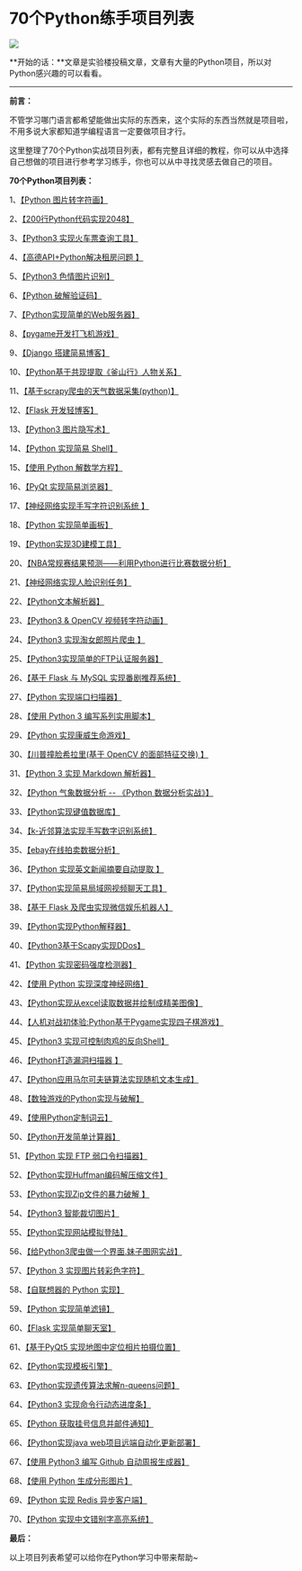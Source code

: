 # 70个Python练手项目列表

![](https://pic4.zhimg.com/v2-1529898fb851a9c65dcfe935fcfa0a95_b.jpg)

**开始的话：**文章是实验楼投稿文章，文章有大量的Python项目，所以对Python感兴趣的可以看看。

---------------------------------------------

**前言：**

不管学习哪门语言都希望能做出实际的东西来，这个实际的东西当然就是项目啦，不用多说大家都知道学编程语言一定要做项目才行。

这里整理了70个Python实战项目列表，都有完整且详细的教程，你可以从中选择自己想做的项目进行参考学习练手，你也可以从中寻找灵感去做自己的项目。

**70个Python项目列表：**

1、[【Python 图片转字符画】](https:https://www.shiyanlou.com/courses/370)

2、[【200行Python代码实现2048】](https:https://www.shiyanlou.com/courses/368)

3、[【Python3 实现火车票查询工具】](https:https://www.shiyanlou.com/courses/623)

4、[【高德API+Python解决租房问题 】](https:https://www.shiyanlou.com/courses/599)

5、[【Python3 色情图片识别】](https:https://www.shiyanlou.com/courses/589)

6、[【Python 破解验证码】](https:https://www.shiyanlou.com/courses/364)

7、[【Python实现简单的Web服务器】](https:https://www.shiyanlou.com/courses/552)

8、[【pygame开发打飞机游戏】](https:https://www.shiyanlou.com/courses/49)

9、[【Django 搭建简易博客】](https:https://www.shiyanlou.com/courses/487)

10、[【Python基于共现提取《釜山行》人物关系】](https:https://www.shiyanlou.com/courses/677)

11、[【基于scrapy爬虫的天气数据采集(python)】](https:https://www.shiyanlou.com/courses/142)

12、[【Flask 开发轻博客】](https:https://www.shiyanlou.com/courses/31)

13、[【Python3 图片隐写术】](https:https://www.shiyanlou.com/courses/651)

14、[【Python 实现简易 Shell】](https:https://www.shiyanlou.com/courses/647)

15、[【使用 Python 解数学方程】](https:https://www.shiyanlou.com/courses/729)

16、[【PyQt 实现简易浏览器】](https:https://www.shiyanlou.com/courses/705)

17、[【神经网络实现手写字符识别系统 】](https:https://www.shiyanlou.com/courses/593)

18、[【Python 实现简单画板】](https:https://www.shiyanlou.com/courses/674)

19、[【Python实现3D建模工具】](https:https://www.shiyanlou.com/courses/561)

20、[【NBA常规赛结果预测——利用Python进行比赛数据分析】](https:https://www.shiyanlou.com/courses/782)

21、[【神经网络实现人脸识别任务】](https:https://www.shiyanlou.com/courses/707)

22、[【Python文本解析器】](https:https://www.shiyanlou.com/courses/70)

23、[【Python3 &amp; OpenCV 视频转字符动画】](https:https://www.shiyanlou.com/courses/637)

24、[【Python3 实现淘女郎照片爬虫 】](https:https://www.shiyanlou.com/courses/595)

25、[【Python3实现简单的FTP认证服务器】](https:https://www.shiyanlou.com/courses/725)

26、[【基于 Flask 与 MySQL 实现番剧推荐系统】](https:https://www.shiyanlou.com/courses/633)

27、[【Python 实现端口扫描器】](https:https://www.shiyanlou.com/courses/495)

28、[【使用 Python 3 编写系列实用脚本】](https:https://www.shiyanlou.com/courses/580)

29、[【Python 实现康威生命游戏】](https:https://www.shiyanlou.com/courses/769)

30、[【川普撞脸希拉里(基于 OpenCV 的面部特征交换) 】](https:https://www.shiyanlou.com/courses/686)

31、[【Python 3 实现 Markdown 解析器】](https:https://www.shiyanlou.com/courses/708)

32、[【Python 气象数据分析 -- 《Python 数据分析实战》】](https:https://www.shiyanlou.com/courses/780)

33、[【Python实现键值数据库】](https:https://www.shiyanlou.com/courses/614)

34、[【k-近邻算法实现手写数字识别系统】](https:https://www.shiyanlou.com/courses/777)

35、[【ebay在线拍卖数据分析】](https:https://www.shiyanlou.com/courses/714)

36、[【Python 实现英文新闻摘要自动提取 】](https:https://www.shiyanlou.com/courses/741)

37、[【Python实现简易局域网视频聊天工具】](https:https://www.shiyanlou.com/courses/672)

38、[【基于 Flask 及爬虫实现微信娱乐机器人】](https:https://www.shiyanlou.com/courses/581)

39、[【Python实现Python解释器】](https:https://www.shiyanlou.com/courses/554)

40、[【Python3基于Scapy实现DDos】](https:https://www.shiyanlou.com/courses/683)

41、[【Python 实现密码强度检测器】](https:https://www.shiyanlou.com/courses/712)

42、[【使用 Python 实现深度神经网络】](https:https://www.shiyanlou.com/courses/814)

43、[【Python实现从excel读取数据并绘制成精美图像】](https:https://www.shiyanlou.com/courses/791)

44、[【人机对战初体验:Python基于Pygame实现四子棋游戏】](https:https://www.shiyanlou.com/courses/746)

45、[【Python3 实现可控制肉鸡的反向Shell】](https:https://www.shiyanlou.com/courses/594)

46、[【Python打造漏洞扫描器 】](https:https://www.shiyanlou.com/courses/761)

47、[【Python应用马尔可夫链算法实现随机文本生成】](https:https://www.shiyanlou.com/courses/678)

48、[【数独游戏的Python实现与破解】](https:https://www.shiyanlou.com/courses/728)

49、[【使用Python定制词云】](https:https://www.shiyanlou.com/courses/756)

50、[【Python开发简单计算器】](https:https://www.shiyanlou.com/courses/60)

51、[【Python 实现 FTP 弱口令扫描器】](https:https://www.shiyanlou.com/courses/579)

52、[【Python实现Huffman编码解压缩文件】](https:https://www.shiyanlou.com/courses/734)

53、[【Python实现Zip文件的暴力破解 】](https:https://www.shiyanlou.com/courses/636)

54、[【Python3 智能裁切图片】](https:https://www.shiyanlou.com/courses/655)

55、[【Python实现网站模拟登陆】](https:https://www.shiyanlou.com/courses/640)

56、[【给Python3爬虫做一个界面.妹子图网实战】](https:https://www.shiyanlou.com/courses/813)

57、[【Python 3 实现图片转彩色字符】](https:https://www.shiyanlou.com/courses/673)

58、[【自联想器的 Python 实现】](https:https://www.shiyanlou.com/courses/679)

59、[【Python 实现简单滤镜】](https:https://www.shiyanlou.com/courses/688)

60、[【Flask 实现简单聊天室】](https:https://www.shiyanlou.com/courses/81)

61、[【基于PyQt5 实现地图中定位相片拍摄位置】](https:https://www.shiyanlou.com/courses/604)

62、[【Python实现模板引擎】](https:https://www.shiyanlou.com/courses/583)

63、[【Python实现遗传算法求解n-queens问题】](https:https://www.shiyanlou.com/courses/776)

64、[【Python3 实现命令行动态进度条】](https:https://www.shiyanlou.com/courses/625)

65、[【Python 获取挂号信息并邮件通知】](https:https://www.shiyanlou.com/courses/639)

66、[【Python实现java web项目远端自动化更新部署】](https:https://www.shiyanlou.com/courses/778)

67、[【使用 Python3 编写 Github 自动周报生成器】](https:https://www.shiyanlou.com/courses/789)

68、[【使用 Python 生成分形图片】](https:https://www.shiyanlou.com/courses/384)

69、[【Python 实现 Redis 异步客户端】](https:https://www.shiyanlou.com/courses/518)

70、[【Python 实现中文错别字高亮系统】](https:https://www.shiyanlou.com/courses/828)

**最后：**

以上项目列表希望可以给你在Python学习中带来帮助~